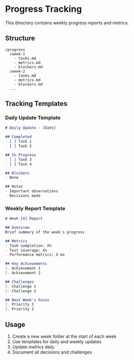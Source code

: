 # Progress Tracking

This directory contains weekly progress reports and metrics.

## Structure
```
/progress
  /week-1
    - tasks.md
    - metrics.md
    - blockers.md
  /week-2
    - tasks.md
    - metrics.md
    - blockers.md
  ...
```

## Tracking Templates

### Daily Update Template
```markdown
# Daily Update - [Date]

## Completed
- [ ] Task 1
- [ ] Task 2

## In Progress
- [ ] Task 3
- [ ] Task 4

## Blockers
- None

## Notes
- Important observations
- Decisions made
```

### Weekly Report Template
```markdown
# Week [X] Report

## Overview
Brief summary of the week's progress

## Metrics
- Task completion: X%
- Test coverage: X%
- Performance metrics: X ms

## Key Achievements
1. Achievement 1
2. Achievement 2

## Challenges
1. Challenge 1
2. Challenge 2

## Next Week's Focus
1. Priority 1
2. Priority 2
```

## Usage
1. Create a new week folder at the start of each week
2. Use templates for daily and weekly updates
3. Update metrics daily
4. Document all decisions and challenges
